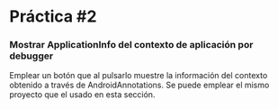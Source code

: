 # Práctica #2

### Mostrar ApplicationInfo del contexto de aplicación por debugger

Emplear un botón que al pulsarlo muestre la información del contexto obtenido a través de AndroidAnnotations. Se puede emplear el mismo proyecto que el usado en esta sección.

